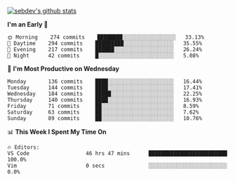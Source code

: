 [![sebdev's github stats](https://github-readme-stats.vercel.app/api?username=sebdeveloper6952&theme=vue-dark)](https://github.com/anuraghazra/github-readme-stats)
<!--START_SECTION:waka-->
**I'm an Early 🐤** 

```text
🌞 Morning    274 commits    ████████░░░░░░░░░░░░░░░░░   33.13% 
🌆 Daytime    294 commits    █████████░░░░░░░░░░░░░░░░   35.55% 
🌃 Evening    217 commits    ██████░░░░░░░░░░░░░░░░░░░   26.24% 
🌙 Night      42 commits     █░░░░░░░░░░░░░░░░░░░░░░░░   5.08%

```
📅 **I'm Most Productive on Wednesday** 

```text
Monday       136 commits    ████░░░░░░░░░░░░░░░░░░░░░   16.44% 
Tuesday      144 commits    ████░░░░░░░░░░░░░░░░░░░░░   17.41% 
Wednesday    184 commits    █████░░░░░░░░░░░░░░░░░░░░   22.25% 
Thursday     140 commits    ████░░░░░░░░░░░░░░░░░░░░░   16.93% 
Friday       71 commits     ██░░░░░░░░░░░░░░░░░░░░░░░   8.59% 
Saturday     63 commits     ██░░░░░░░░░░░░░░░░░░░░░░░   7.62% 
Sunday       89 commits     ██░░░░░░░░░░░░░░░░░░░░░░░   10.76%

```


📊 **This Week I Spent My Time On** 

```text
🔥 Editors: 
VS Code                  46 hrs 47 mins      █████████████████████████   100.0% 
Vim                      0 secs              ░░░░░░░░░░░░░░░░░░░░░░░░░   0.0%

```


<!--END_SECTION:waka-->
